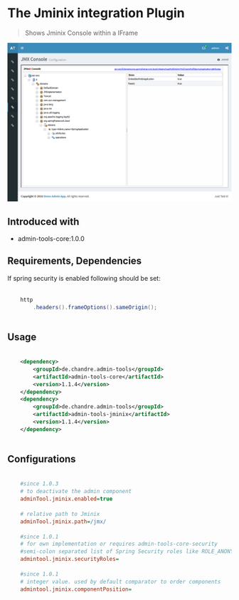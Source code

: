 # The Jminix integration Plugin
> Shows Jminix Console within a IFrame

 ![Preview image](doc/screen_jminix_org.png?raw=true "AdminTool Jminix UI")

## Introduced with
* admin-tools-core:1.0.0

## Requirements, Dependencies
If spring security is enabled following should be set:

```java

	http
		.headers().frameOptions().sameOrigin();
		
```	

## Usage

```xml

	<dependency>
		<groupId>de.chandre.admin-tools</groupId>
		<artifactId>admin-tools-core</artifactId>
		<version>1.1.4</version>
	</dependency>
	<dependency>
		<groupId>de.chandre.admin-tools</groupId>
		<artifactId>admin-tools-jminix</artifactId>
		<version>1.1.4</version>
	</dependency>
	
```

## Configurations

```ini

	#since 1.0.3
	# to deactivate the admin component
	adminTool.jminix.enabled=true

	# relative path to Jminix
	adminTool.jminix.path=/jmx/
	
	#since 1.0.1
	# for own implementation or requires admin-tools-core-security
	#semi-colon separated list of Spring Security roles like ROLE_ANONYMOUS;ROLE_ADMIN
	admintool.jminix.securityRoles=
	
	#since 1.0.1
	# integer value. used by default comparator to order components
	admintool.jminix.componentPosition=
	
```